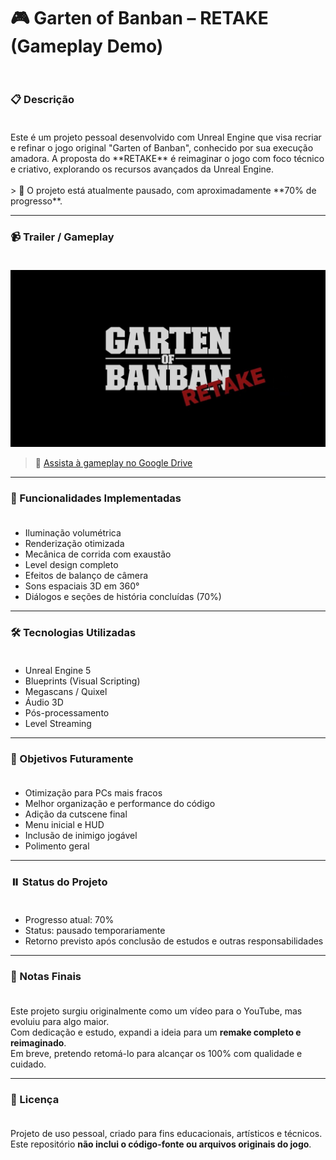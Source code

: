 <h1>🎮 Garten of Banban – RETAKE (Gameplay Demo)<br></br></h1>

<h3>📋 Descrição<br></br></h3>
Este é um projeto pessoal desenvolvido com Unreal Engine que visa recriar e refinar o jogo original "Garten of Banban", conhecido por sua execução amadora.  
A proposta do **RETAKE** é reimaginar o jogo com foco técnico e criativo, explorando os recursos avançados da Unreal Engine.
<br></br>
> 🚧 O projeto está atualmente pausado, com aproximadamente **70% de progresso**.

---

<h3>📹 Trailer / Gameplay<br></br></h3>

<p align="center">
  <a href="https://drive.google.com/file/d/1vYAnmOYK0P5ijTpx2R1ot3ImZkA5uppv/view?usp=drive_link">
    <img src="Capturas/Thumbnail.JPG" alt="Clique para assistir à gameplay" width="600px"/>
  </a>
</p>

> 🔗 [Assista à gameplay no Google Drive](https://drive.google.com/file/d/1vYAnmOYK0P5ijTpx2R1ot3ImZkA5uppv/view?usp=drive_link)

---

<h3>🧩 Funcionalidades Implementadas<br></br></h3>

- Iluminação volumétrica
- Renderização otimizada
- Mecânica de corrida com exaustão
- Level design completo
- Efeitos de balanço de câmera
- Sons espaciais 3D em 360°
- Diálogos e seções de história concluídas (70%)

---

<h3>🛠️ Tecnologias Utilizadas<br></br></h3>

- Unreal Engine 5
- Blueprints (Visual Scripting)
- Megascans / Quixel
- Áudio 3D
- Pós-processamento
- Level Streaming

---

<h3>📌 Objetivos Futuramente<br></br></h3>

- Otimização para PCs mais fracos
- Melhor organização e performance do código
- Adição da cutscene final
- Menu inicial e HUD
- Inclusão de inimigo jogável
- Polimento geral

---

<h3>⏸️ Status do Projeto<br></br></h3>

- Progresso atual: 70%  
- Status: pausado temporariamente  
- Retorno previsto após conclusão de estudos e outras responsabilidades

---

<h3>📝 Notas Finais<br></br></h3>

Este projeto surgiu originalmente como um vídeo para o YouTube, mas evoluiu para algo maior.  
Com dedicação e estudo, expandi a ideia para um **remake completo e reimaginado**.  
Em breve, pretendo retomá-lo para alcançar os 100% com qualidade e cuidado.

---

<h3>📜 Licença<br></br></h3>

Projeto de uso pessoal, criado para fins educacionais, artísticos e técnicos.  
Este repositório **não inclui o código-fonte ou arquivos originais do jogo**.
